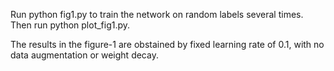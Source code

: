 


Run python fig1.py to train the network on random labels several times. Then run python plot_fig1.py. 


The results in the figure-1 are obstained by fixed learning rate of 0.1, with
no data augmentation or weight decay.